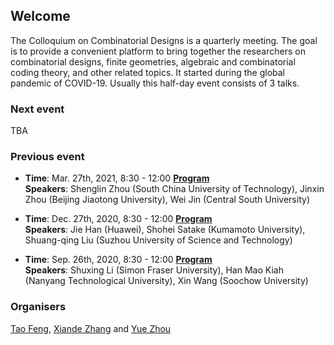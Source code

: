 ## Welcome

The Colloquium on Combinatorial Designs is a quarterly meeting. The goal is to provide a convenient platform to bring together the researchers on combinatorial designs, finite geometries, algebraic and combinatorial coding theory, and other related topics. It started during the global pandemic of COVID-19. Usually this half-day event consists of 3 talks.


### Next event

TBA

### Previous event

* **Time**: Mar. 27th, 2021, 8:30 - 12:00 **[Program](https://github.com/yue-zhou-ovgu/Colloquium/blob/gh-pages/3.pdf)**    
**Speakers**: Shenglin Zhou (South China University of Technology), Jinxin Zhou (Beijing Jiaotong University), Wei Jin (Central South University)


* **Time**: Dec. 27th, 2020, 8:30 - 12:00 **[Program](https://github.com/yue-zhou-ovgu/Colloquium/blob/gh-pages/2.pdf)**    
**Speakers**: Jie Han (Huawei), Shohei Satake (Kumamoto University), Shuang-qing Liu (Suzhou University of Science and Technology)

* **Time**: Sep. 26th, 2020, 8:30 - 12:00  **[Program](https://github.com/yue-zhou-ovgu/Colloquium/blob/gh-pages/1.pdf)**    
**Speakers**: Shuxing Li (Simon Fraser University), Han Mao Kiah (Nanyang Technological University), Xin Wang (Soochow University)

### Organisers
[Tao Feng](https://person.zju.edu.cn/en/tfeng), [Xiande Zhang](http://staff.ustc.edu.cn/~drzhangx/) and [Yue Zhou](https://sites.google.com/site/yuejoezhou/)
